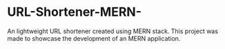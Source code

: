 # URL-Shortener-MERN-
An lightweight URL shortener created using MERN stack. This project was made to showcase the development of an MERN application.
